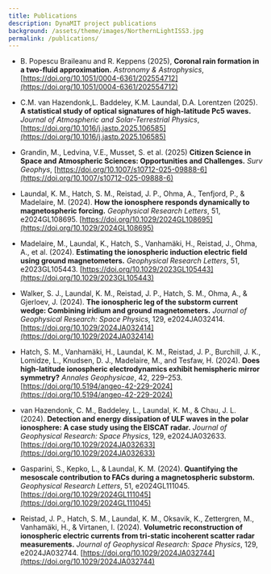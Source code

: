 ```yaml
---
title: Publications
description: DynaMIT project publications
background: /assets/theme/images/NorthernLightISS3.jpg
permalink: /publications/
---
```


<!-- To do: find out how to open link in a new page  -->
- B. Popescu Braileanu and R. Keppens (2025), **Coronal rain formation in a two-fluid approximation.** *Astronomy & Astrophysics*, [https://doi.org/10.1051/0004-6361/202554712](https://doi.org/10.1051/0004-6361/202554712)

- C.M. van Hazendonk,L. Baddeley, K.M. Laundal, D.A. Lorentzen (2025). **A statistical study of optical signatures of high-latitude Pc5 waves.** *Journal of Atmospheric and Solar-Terrestrial Physics*, [https://doi.org/10.1016/j.jastp.2025.106585](https://doi.org/10.1016/j.jastp.2025.106585)

- Grandin, M., Ledvina, V.E., Musset, S. et al. (2025) **Citizen Science in Space and Atmospheric Sciences: Opportunities and Challenges.** *Surv Geophys*, [https://doi.org/10.1007/s10712-025-09888-6](https://doi.org/10.1007/s10712-025-09888-6)

- Laundal, K. M., Hatch, S. M., Reistad, J. P., Ohma, A., Tenfjord, P., & Madelaire, M. (2024). **How the ionosphere responds dynamically to magnetospheric forcing.** *Geophysical Research Letters*, 51, e2024GL108695. [https://doi.org/10.1029/2024GL108695](https://doi.org/10.1029/2024GL108695)

- Madelaire, M., Laundal, K., Hatch, S., Vanhamäki, H., Reistad, J., Ohma, A., et al. (2024). **Estimating the ionospheric induction electric field using ground magnetometers.** *Geophysical Research Letters*, 51, e2023GL105443. [https://doi.org/10.1029/2023GL105443](https://doi.org/10.1029/2023GL105443)

- Walker, S. J., Laundal, K. M., Reistad, J. P., Hatch, S. M., Ohma, A., & Gjerloev, J. (2024). **The ionospheric leg of the substorm current wedge: Combining iridium and ground magnetometers.** *Journal of Geophysical Research: Space Physics*, 129, e2024JA032414. [https://doi.org/10.1029/2024JA032414](https://doi.org/10.1029/2024JA032414)

- Hatch, S. M., Vanhamäki, H., Laundal, K. M., Reistad, J. P., Burchill, J. K., Lomidze, L., Knudsen, D. J., Madelaire, M., and Tesfaw, H. (2024). **Does high-latitude ionospheric electrodynamics exhibit hemispheric mirror symmetry?** *Annales Geophysicae*, 42, 229–253. [https://doi.org/10.5194/angeo-42-229-2024](https://doi.org/10.5194/angeo-42-229-2024)

- van Hazendonk, C. M., Baddeley, L., Laundal, K. M., & Chau, J. L. (2024). **Detection and energy dissipation of ULF waves in the polar ionosphere: A case study using the EISCAT radar.** *Journal of Geophysical Research: Space Physics*, 129, e2024JA032633. [https://doi.org/10.1029/2024JA032633](https://doi.org/10.1029/2024JA032633)

- Gasparini, S., Kepko, L., & Laundal, K. M. (2024). **Quantifying the mesoscale contribution to FACs during a magnetospheric substorm.** *Geophysical Research Letters*, 51, e2024GL111045. [https://doi.org/10.1029/2024GL111045](https://doi.org/10.1029/2024GL111045)

- Reistad, J. P., Hatch, S. M., Laundal, K. M., Oksavik, K., Zettergren, M., Vanhamäki, H., & Virtanen, I. (2024). **Volumetric reconstruction of ionospheric electric currents from tri-static incoherent scatter radar measurements.** *Journal of Geophysical Research: Space Physics*, 129, e2024JA032744. [https://doi.org/10.1029/2024JA032744](https://doi.org/10.1029/2024JA032744)
